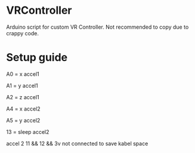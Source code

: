 # VRController 
Arduino script for custom VR Controller. Not recommended to copy due to crappy code.

# Setup guide
A0 = x accel1

A1 = y accel1

A2 = z accel1

A4 = x accel2

A5 = y accel2

13 = sleep accel2

accel 2 11 && 12 && 3v not connected to save kabel space
